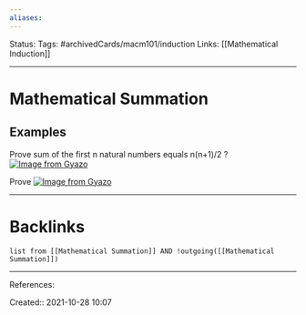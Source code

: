 ```yaml
---
aliases:
---
```

Status:
Tags: #archivedCards/macm101/induction
Links: [[Mathematical Induction]]
___

# Mathematical Summation

## Examples
Prove sum of the first n natural numbers equals n(n+1)/2
?
[![Image from Gyazo](https://i.gyazo.com/4d6bc02c4a6ccf6348231cb48593d6ed.png)](https://gyazo.com/4d6bc02c4a6ccf6348231cb48593d6ed)
<!--SR:!2021-12-18,10,170-->

Prove
[![Image from Gyazo](https://i.gyazo.com/da4a3c2bf3afb82fcb1752c9b886d0a5.png)](https://gyazo.com/da4a3c2bf3afb82fcb1752c9b886d0a5)
___

# Backlinks
```dataview
list from [[Mathematical Summation]] AND !outgoing([[Mathematical Summation]])
```
___
References:

Created:: 2021-10-28 10:07
